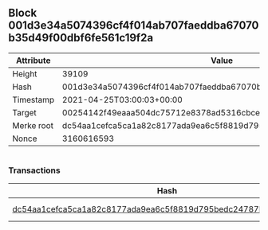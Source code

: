 ## Block 001d3e34a5074396cf4f014ab707faeddba67070b35d49f00dbf6fe561c19f2a

Attribute | Value
--- | ---
Height | 39109
Hash | 001d3e34a5074396cf4f014ab707faeddba67070b35d49f00dbf6fe561c19f2a
Timestamp | 2021-04-25T03:00:03+00:00
Target | 00254142f49eaaa504dc75712e8378ad5316cbcead634704b3734b6271167cc4
Merke root | dc54aa1cefca5ca1a82c8177ada9ea6c5f8819d795bedc24787b4f45e1da5d61
Nonce | 3160616593

```

```

### Transactions

Hash | Amount
--- | ---
[dc54aa1cefca5ca1a82c8177ada9ea6c5f8819d795bedc24787b4f45e1da5d61](dc54aa1cefca5ca1a82c8177ada9ea6c5f8819d795bedc24787b4f45e1da5d61.md) | 10.00000000 SKEPTI 
